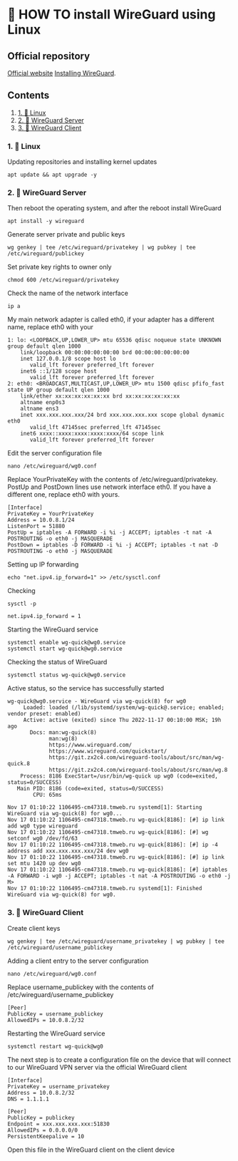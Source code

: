 # **🤔 HOW TO install WireGuard using Linux**

## Official repository
[Official website](https://www.wireguard.com/)
[Installing WireGuard](https://www.wireguard.com/install/).

## Contents
1. [1. 🐧 Linux](https://github.com/Dauxdu/wireguard#1--linux)
2. [2. 🐉 WireGuard Server](https://github.com/Dauxdu/wireguard#2--wireguard-server)
3. [3. 🐲 WireGuard Client](https://github.com/Dauxdu/wireguard#3--wireguard-client)

### 1. 🐧 Linux
Updating repositories and installing kernel updates
```
apt update && apt upgrade -y
```

### 2. 🐉 WireGuard Server
Then reboot the operating system, and after the reboot install WireGuard
```
apt install -y wireguard
```
Generate server private and public keys
```
wg genkey | tee /etc/wireguard/privatekey | wg pubkey | tee /etc/wireguard/publickey
```
Set private key rights to owner only
```
chmod 600 /etc/wireguard/privatekey
```
Check the name of the network interface
```
ip a
```
My main network adapter is called eth0, if your adapter has a different name, replace eth0 with your
```
1: lo: <LOOPBACK,UP,LOWER_UP> mtu 65536 qdisc noqueue state UNKNOWN group default qlen 1000
    link/loopback 00:00:00:00:00:00 brd 00:00:00:00:00:00
    inet 127.0.0.1/8 scope host lo
       valid_lft forever preferred_lft forever
    inet6 ::1/128 scope host
       valid_lft forever preferred_lft forever
2: eth0: <BROADCAST,MULTICAST,UP,LOWER_UP> mtu 1500 qdisc pfifo_fast state UP group default qlen 1000
    link/ether xx:xx:xx:xx:xx:xx brd xx:xx:xx:xx:xx:xx
    altname enp0s3
    altname ens3
    inet xxx.xxx.xxx.xxx/24 brd xxx.xxx.xxx.xxx scope global dynamic eth0
       valid_lft 47145sec preferred_lft 47145sec
    inet6 xxxx::xxxx:xxxx:xxxx:xxxx/64 scope link
       valid_lft forever preferred_lft forever
```
Edit the server configuration file
```
nano /etc/wireguard/wg0.conf
```
Replace YourPrivateKey with the contents of /etc/wireguard/privatekey.
PostUp and PostDown lines use network interface eth0. If you have a different one, replace eth0 with yours.
```
[Interface]
PrivateKey = YourPrivateKey
Address = 10.0.8.1/24
ListenPort = 51880
PostUp = iptables -A FORWARD -i %i -j ACCEPT; iptables -t nat -A POSTROUTING -o eth0 -j MASQUERADE
PostDown = iptables -D FORWARD -i %i -j ACCEPT; iptables -t nat -D POSTROUTING -o eth0 -j MASQUERADE
```
Setting up IP forwarding
```
echo "net.ipv4.ip_forward=1" >> /etc/sysctl.conf
```
Checking 
```
sysctl -p
```
```
net.ipv4.ip_forward = 1
```
Starting the WireGuard service
```
systemctl enable wg-quick@wg0.service
systemctl start wg-quick@wg0.service
```
Checking the status of WireGuard
```
systemctl status wg-quick@wg0.service
```
Active status, so the service has successfully started
```
wg-quick@wg0.service - WireGuard via wg-quick(8) for wg0
     Loaded: loaded (/lib/systemd/system/wg-quick@.service; enabled; vendor preset: enabled)
     Active: active (exited) since Thu 2022-11-17 00:10:00 MSK; 19h ago
       Docs: man:wg-quick(8)
             man:wg(8)
             https://www.wireguard.com/
             https://www.wireguard.com/quickstart/
             https://git.zx2c4.com/wireguard-tools/about/src/man/wg-quick.8
             https://git.zx2c4.com/wireguard-tools/about/src/man/wg.8
    Process: 8186 ExecStart=/usr/bin/wg-quick up wg0 (code=exited, status=0/SUCCESS)
   Main PID: 8186 (code=exited, status=0/SUCCESS)
        CPU: 65ms

Nov 17 01:10:22 1106495-cm47318.tmweb.ru systemd[1]: Starting WireGuard via wg-quick(8) for wg0...
Nov 17 01:10:22 1106495-cm47318.tmweb.ru wg-quick[8186]: [#] ip link add wg0 type wireguard
Nov 17 01:10:22 1106495-cm47318.tmweb.ru wg-quick[8186]: [#] wg setconf wg0 /dev/fd/63
Nov 17 01:10:22 1106495-cm47318.tmweb.ru wg-quick[8186]: [#] ip -4 address add xxx.xxx.xxx.xxx/24 dev wg0
Nov 17 01:10:22 1106495-cm47318.tmweb.ru wg-quick[8186]: [#] ip link set mtu 1420 up dev wg0
Nov 17 01:10:22 1106495-cm47318.tmweb.ru wg-quick[8186]: [#] iptables -A FORWARD -i wg0 -j ACCEPT; iptables -t nat -A POSTROUTING -o eth0 -j M>
Nov 17 01:10:22 1106495-cm47318.tmweb.ru systemd[1]: Finished WireGuard via wg-quick(8) for wg0.

```
### 3. 🐲 WireGuard Client
Create client keys
```
wg genkey | tee /etc/wireguard/username_privatekey | wg pubkey | tee /etc/wireguard/username_publickey
```
Adding a client entry to the server configuration
```
nano /etc/wireguard/wg0.conf
```
Replace username_publickey with the contents of /etc/wireguard/username_publickey
```
[Peer]
PublicKey = username_publickey
AllowedIPs = 10.0.8.2/32
```
Restarting the WireGuard service
```
systemctl restart wg-quick@wg0
```
The next step is to create a configuration file on the device that will connect to our WireGuard VPN server via the official WireGuard client
```
[Interface]
PrivateKey = username_privatekey
Address = 10.0.8.2/32
DNS = 1.1.1.1

[Peer]
PublicKey = publickey
Endpoint = xxx.xxx.xxx.xxx:51830
AllowedIPs = 0.0.0.0/0
PersistentKeepalive = 10
```
Open this file in the WireGuard client on the client device
